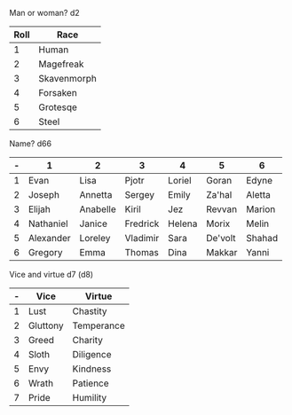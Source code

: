 
Man or woman? d2

| Roll | Race        |
| ---- | ----------- |
| 1    | Human       |
| 2    | Magefreak   |
| 3    | Skavenmorph |
| 4    | Forsaken    |
| 5    | Grotesqe    |
| 6    | Steel       |
Name? d66

| -   | 1         | 2        | 3        | 4      | 5       | 6      |
| --- | --------- | -------- | -------- | ------ | ------- | ------ |
| 1   | Evan      | Lisa     | Pjotr    | Loriel | Goran   | Edyne  |
| 2   | Joseph    | Annetta  | Sergey   | Emily  | Za'hal  | Aletta |
| 3   | Elijah    | Anabelle | Kiril    | Jez    | Revvan  | Marion |
| 4   | Nathaniel | Janice   | Fredrick | Helena | Morix   | Melin  |
| 5   | Alexander | Loreley  | Vladimir | Sara   | De'volt | Shahad |
| 6   | Gregory   | Emma     | Thomas   | Dina   | Makkar  | Yanni  |

Vice and virtue
d7 (d8)

|  -  | Vice     | Virtue     |
| --- | -------- | ---------- |
|   1  | Lust     | Chastity   |
|  2   | Gluttony | Temperance |
|  3   | Greed    | Charity    |
|  4   | Sloth    | Diligence  |
| 5    | Envy     | Kindness   |
|   6  | Wrath    | Patience   |
|  7   | Pride    | Humility   |
